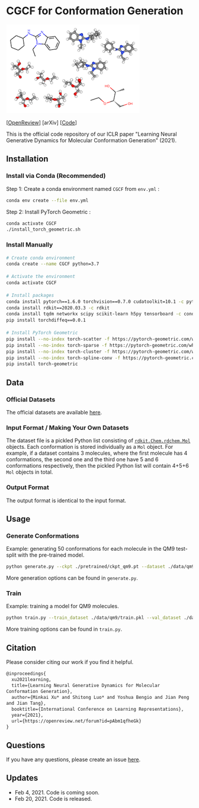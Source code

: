 # CGCF for Conformation Generation

![cover](cover.png)

[[OpenReview](https://openreview.net/forum?id=pAbm1qfheGk)] [arXiv] [[Code](https://github.com/luost26/CGCF-ConfGen)]

This is the official code repository of our ICLR paper "Learning Neural Generative Dynamics for Molecular Conformation Generation" (2021).

## Installation

### Install via Conda (Recommended)

Step 1: Create a conda environment named `CGCF` from `env.yml` :

```bash
conda env create --file env.yml
```

Step 2: Install PyTorch Geometric :

```bash
conda activate CGCF
./install_torch_geometric.sh
```

### Install Manually

```bash
# Create conda environment
conda create --name CGCF python=3.7

# Activate the environment
conda activate CGCF

# Install packages
conda install pytorch==1.6.0 torchvision==0.7.0 cudatoolkit=10.1 -c pytorch
conda install rdkit==2020.03.3 -c rdkit
conda install tqdm networkx scipy scikit-learn h5py tensorboard -c conda-forge
pip install torchdiffeq==0.0.1

# Install PyTorch Geometric
pip install --no-index torch-scatter -f https://pytorch-geometric.com/whl/torch-1.6.0+cu101.html
pip install --no-index torch-sparse -f https://pytorch-geometric.com/whl/torch-1.6.0+cu101.html
pip install --no-index torch-cluster -f https://pytorch-geometric.com/whl/torch-1.6.0+cu101.html
pip install --no-index torch-spline-conv -f https://pytorch-geometric.com/whl/torch-1.6.0+cu101.html
pip install torch-geometric
```

## Data

### Official Datasets

The official datasets are available [here](https://drive.google.com/drive/folders/1wNoBK6zJo5hemlbJveRPqjcAMxSoWohG?usp=sharing).

### Input Format / Making Your Own Datasets

The dataset file is a pickled Python list consisting of [``rdkit.Chem.rdchem.Mol``](https://www.rdkit.org/docs/source/rdkit.Chem.rdchem.html#rdkit.Chem.rdchem.Mol) objects. Each conformation is stored individually as a `Mol` object. For example, if a dataset contains 3 molecules, where the first molecule has 4 conformations, the second one and the third one have 5 and 6 conformations respectively, then the pickled Python list will contain 4+5+6 `Mol` objects in total.

### Output Format

The output format is identical to the input format.

## Usage

### Generate Conformations

Example: generating 50 conformations for each molecule in the QM9 test-split with the pre-trained model.

```bash
python generate.py --ckpt ./pretrained/ckpt_qm9.pt --dataset ./data/qm9/test.pkl --num_samples 50 --out ./generated.pkl
```

More generation options can be found in `generate.py`.

### Train

Example: training a model for QM9 molecules.

```bash
python train.py --train_dataset ./data/qm9/train.pkl --val_dataset ./data/qm9/val.pkl
```

More training options can be found in `train.py`.

## Citation

Please consider citing our work if you find it helpful.

```
@inproceedings{
  xu2021learning,
  title={Learning Neural Generative Dynamics for Molecular Conformation Generation},
  author={Minkai Xu* and Shitong Luo* and Yoshua Bengio and Jian Peng and Jian Tang},
  booktitle={International Conference on Learning Representations},
  year={2021},
  url={https://openreview.net/forum?id=pAbm1qfheGk}
}
```

## Questions

If you have any questions, please create an issue [here](https://github.com/luost26/CGCF-ConfGen/issues/new).

## Updates

- Feb 4, 2021. Code is coming soon.
- Feb 20, 2021. Code is released.

